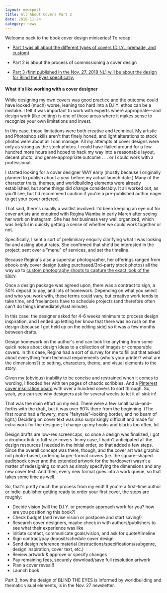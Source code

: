 ```yaml
---
layout: newspost
title: All About Covers Part 2
date: 2018-11-24
category: news
---
```


Welcome back to the book cover design miniseries! To recap:

- [Part 1 was all about the different types of covers (D.I.Y., premade, and custom)](https://kaie.space/news/2018/11/23/All-About-Covers-Part-1.html)

- Part 2 is about the process of commissioning a cover design

- [Part 3 (first published in the Nov. 27, 2018 NL) will be about the design for Blind the Eyes specifically.](https://kaie.space/news/2018/11/27/All-About-Covers-Part-3.html)

#### What it's like working with a cover designer

While designing my own covers was good practice and the outcome could have looked (much) worse, leaning too hard into a D.I.Y. ethos can be a mistake. I felt it was important to work with experts where appropriate—and design work (like editing) is one of those areas where it makes sense to recognize your own limitations and invest.

In this case, those limitations were both creative and technical. My artistic and Photoshop skills aren't that finely honed, and light alterations to stock photos were about all I can manage. All my attempts at cover designs were only as strong as the stock photos. I could have flailed around for a few hundred more hours and hoped to hack my way into a reasonable layout, decent photo, and genre-appropriate outcome . . . or I could work with a professional.

I started looking for a cover designer WAY early (mostly because I originally planned to publish about a year before my actual launch date.) Many of the character traits, themes, and worldbuilding elements were already established, but some things did change considerably. It all worked out, as you'll see, but I'd recommend caution if you're a pre-published author eager to get your cover ordered.

That said, there's usually a waitlist involved. I'd been keeping an eye out for cover artists and enquired with Regina Wamba in early March after seeing her work on Instagram. She has her business very well organized, which was helpful in quickly getting a sense of whether we could work together or not.

Specifically, I sent a sort of preliminary enquiry clarifying what I was looking for and asking about rates. She confirmed that she'd be interested in the project, sent over a "menu" of services, and set the timeline. 

Because Regina's also a superstar photographer, her offerings ranged from ebook-only cover design (using purchased/3rd–party stock photos) all the way up to [custom photography shoots to capture the exact look of the story](https://www.facebook.com/groups/reginawamba/permalink/2114538108819983/).

Once a design package was agreed upon, there was a contract to sign, a 50% deposit to pay, and lots of homework. Depending on what you select and who you work with, these terms could vary, but creative work tends to take time, and freelancers have to schedule projects (and therefore often can't do things immediately/last minute).

In this case, the designer asked for 4-6 weeks minimum to process design inspiration, and I ended up letting her know that there was no rush on the design (because I got held up on the editing side) so it was a few months between drafts. 

Design homework on the author's end can look like anything from some quick notes about design ideas to a collection of images or comparable covers. In this case, Regina had a sort of survey for me to fill out that asked about everything from technical requirements (who's your printer? what are the dimensions?) to setting, characters, theme, and visual elements to the story.

Given my (obvious) inability to be concise and restrained when it comes to wording, I flooded her with ten pages of chaotic scribbles. And a [Pinterest cover inspiration board](https://www.pinterest.ca/kaiespace/cover-inspiration/) with over a hundred covers to sort through. So, yeah, you can see why designers ask for several weeks to let it all sink in!

That was the main effort on my end. There were a few small back–and–forths with the draft, but it was over 90% there from the beginning. (The first round had a flowery, more "fairytale"–looking border, and no beam of light.) Deciding on cover text was also surprisingly difficult and made for extra work for the designer; I change up my hooks and blurbs too often, lol.

Design drafts are low-res screencaps, so once a design was finalized, I got a dropbox link to full-size covers. In my case, I hadn't anticipated all the design resources I needed in the initial order, so that added a few steps. Since the overall concept was there, though, and the cover art was graphic not photo–based, ordering larger–format covers (i.e. the square–shaped audiobook cover and the extended artwork for the hardcover) wasn't a matter of redesigning so much as simply specifying the dimensions and any new cover text. And then, every new format goes into a work queue, so that takes some time as well.

So, that's pretty much the process from my end! If you're a first–time author or indie–publisher getting ready to order your first cover, the steps are roughly:

- Decide vision (will the D.I.Y. or premade approach work for you? how are you positioning this book?)
- Check budget (and revise vision or postpone and start saving!)
- Research cover designers, maybe check in with authors/publishers to see what their experience was like
- Initiate contact, communicate goals/vision, and ask for quote/timeline
- Sign contract/pay deposit/schedule cover design
- Send design reference material (instructions/specifications/subgenre, design inspiration, cover text, etc.)
- Review artwork & approve or specify changes
- Pay remaining fees, securely download/save full resolution artwork
- Plan a cover reveal!!
- Launch book

Part 3, how the design of BLIND THE EYES is informed by worldbuilding and thematic visual elements, is in the Nov. 27 newsletter.
